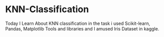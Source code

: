 # KNN-Classification
Today I Learn About KNN classification in the task i used Scikit-learn, Pandas, Matplotlib Tools and libraries and I amused Iris Dataset in kaggle.
